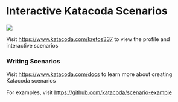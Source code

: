 # Interactive Katacoda Scenarios

[![](http://shields.katacoda.com/katacoda/kretos337/count.svg)](https://www.katacoda.com/kretos337 "Get your profile on Katacoda.com")

Visit https://www.katacoda.com/kretos337 to view the profile and interactive scenarios

### Writing Scenarios
Visit https://www.katacoda.com/docs to learn more about creating Katacoda scenarios

For examples, visit https://github.com/katacoda/scenario-example

